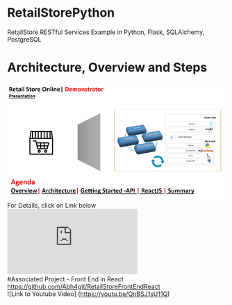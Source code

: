 # RetailStorePython  
 RetailStore RESTful Services Example in Python, Flask, SQLAlchemy, PostgreSQL
 # Architecture, Overview and Steps  
 ![Introduction, Overview and Steps](https://github.com/Abh4git/RetailStorePython/blob/main/images/frontimage.png)  
 For Details, click on Link below    
![Architecture Overview](https://github.com/Abh4git/RetailStorePython/blob/main/docs/Retail_Store_Online_Demo.pdf)  
#Associated Project - Front End in React  
https://github.com/Abh4git/RetailStoreFrontEndReact  
![Link to Youtube Video] (https://youtu.be/QnBSJ1sU11Q)  
